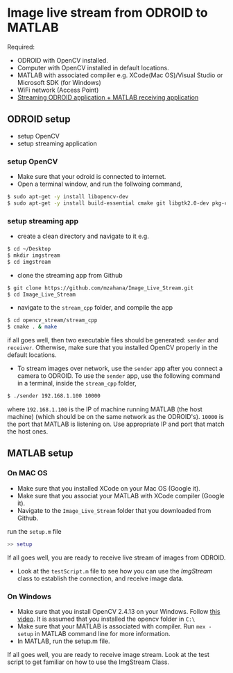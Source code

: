 # Image live stream from ODROID to MATLAB

Required:
* ODROID with OpenCV installed.
* Computer with OpenCV installed in default locations.
* MATLAB with associated compiler e.g. XCode(Mac OS)/Visual Studio or Microsoft SDK (for Windows)
* WiFi network (Access Point)
* [Streaming ODROID application + MATLAB receiving application](https://github.com/mzahana/Image_Live_Stream)

## ODROID setup
* setup OpenCV
* setup streaming application
### setup OpenCV
* Make sure that your odroid is connected to internet.
* Open a terminal window, and run the follwoing command,
```sh
$ sudo apt-get -y install libopencv-dev
$ sudo apt-get -y install build-essential cmake git libgtk2.0-dev pkg-config libavcodec-dev libavformat-dev libswscale-dev python-dev python-numpy libtbb2 libtbb-dev libjpeg-dev libpng-dev libtiff-dev libjasper-dev libdc1394-22-dev
```
### setup streaming app
* create a clean directory and navigate to it e.g.
```sh
$ cd ~/Desktop
$ mkdir imgstream
$ cd imgstream
```
* clone the streaming app from Github
```sh
$ git clone https://github.com/mzahana/Image_Live_Stream.git
$ cd Image_Live_Stream
```
* navigate to the `stream_cpp` folder, and compile the app
```sh
$ cd opencv_stream/stream_cpp
$ cmake . & make
```
if all goes well, then two executable files should be generated: `sender` and `receiver`. Otherwise, make sure that you installed OpenCV properly in the default locations.

* To stream images over network, use the `sender` app after you connect a camera to ODROID. To use the `sender` app, use the following command in a terminal, inside the `stream_cpp` folder,
```sh
$ ./sender 192.168.1.100 10000
```
where `192.168.1.100` is the IP of machine running MATLAB (the host machine) (which should be on the same network as the ODROID's). `10000` is the port that MATLAB is listening on. Use appropriate IP and port that match the host ones.

## MATLAB setup
### On MAC OS
* Make sure that you installed XCode on your Mac OS (Google it).
* Make sure that you associat your MATLAB with XCode compiler (Google it).
* Navigate to the `Image_Live_Stream` folder that you  downloaded from Github.

run the `setup.m` file
```matlab
>> setup
```

If all goes well, you are ready to receive live stream of images from ODROID.
* Look at the `testScript.m` file to see how you can use the *ImgStream* class to establish the connection, and receive image data.

### On Windows
* Make sure that you install OpenCV 2.4.13 on your Windows. Follow [this video](https://www.youtube.com/watch?v=tHX3MLzwF6Q). It is assumed that you installed the opencv folder in `C:\`
* Make sure that your MATLAB is associated with compiler. Run `mex -setup` in MATLAB command line for more information.
* In MATLAB, run the setup.m file.

If all goes well, you are ready to receive image stream. Look at the test script to get familiar on how to use the ImgStream Class.